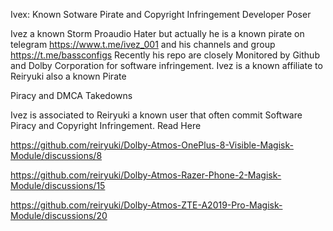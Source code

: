 Ivex: Known Sotware Pirate and Copyright Infringement Developer Poser

Ivez a known Storm Proaudio Hater but actually he is a known pirate on telegram https://www.t.me/ivez_001 and his channels and group https://t.me/bassconfigs 
Recently his repo are closely Monitored by Github and Dolby Corporation for software infringement. Ivez is a known affiliate to Reiryuki also a known Pirate 

Piracy and DMCA Takedowns

Ivez is associated to Reiryuki a known user that often commit Software Piracy and Copyright Infringement. Read Here 

https://github.com/reiryuki/Dolby-Atmos-OnePlus-8-Visible-Magisk-Module/discussions/8

https://github.com/reiryuki/Dolby-Atmos-Razer-Phone-2-Magisk-Module/discussions/15

https://github.com/reiryuki/Dolby-Atmos-ZTE-A2019-Pro-Magisk-Module/discussions/20


